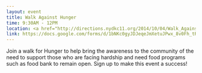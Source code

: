 ```yaml
---
layout: event
title: Walk Against Hunger
time: 9:30AM - 12PM
location: <a href="http://directions.nydkc11.org/2014/10/04/Walk_Against_Hunger/">Milestone Park, 81 Street & 18 Avenue, Brooklyn</a>
link: https://docs.google.com/forms/d/1bNKc0gyJDJeqeJmXetuJPwx_8v0Fh_tR80eFbhvT1Fo/viewform?usp=send_form
---
```

Join a walk for Hunger to help bring the awareness to the community of the need to support those who are facing hardship and need food programs such as food bank to remain open. Sign up to make this event a success!
